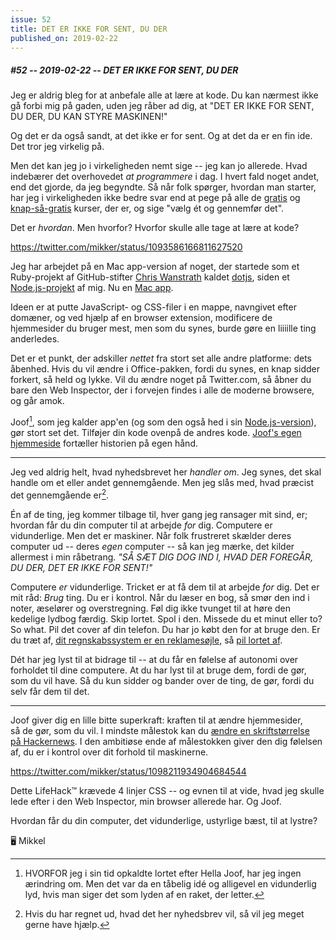 ```yaml
---
issue: 52
title: DET ER IKKE FOR SENT, DU DER
published_on: 2019-02-22
---
```

##### #52 -- 2019-02-22 -- DET ER IKKE FOR SENT, DU DER

Jeg er aldrig bleg for at anbefale alle at lære at kode. Du kan nærmest ikke gå forbi mig på gaden, uden jeg råber ad dig, at "DET ER IKKE FOR SENT, DU DER, DU KAN STYRE MASKINEN!"

Og det er da også sandt, at det ikke er for sent. Og at det da er en fin ide. Det tror jeg virkelig på.

Men det kan jeg jo i virkeligheden nemt sige -- jeg kan jo allerede. Hvad indebærer det overhovedet _at programmere_ i dag. I hvert fald noget andet, end det gjorde, da jeg begyndte. Så når folk spørger, hvordan man starter, har jeg i virkeligheden ikke bedre svar end at pege på alle de [gratis][freecodecamp] og [knap-så-gratis][codeacademy] kurser, der er, og sige "vælg ét og gennemfør det".

Det er _hvordan_. Men hvorfor? Hvorfor skulle alle tage at lære at kode?

https://twitter.com/mikker/status/1093586166811627520

Jeg har arbejdet på en Mac app-version af noget, der startede som et Ruby-projekt af GitHub-stifter [Chris Wanstrath][defunkt] kaldet [dotjs][dotjs], siden et [Node.js-projekt][joof-node] af mig. Nu en [Mac app][joof].

Ideen er at putte JavaScript- og CSS-filer i en mappe, navngivet efter domæner, og ved hjælp af en browser extension, modificere de hjemmesider du bruger mest, men som du synes, burde gøre en liiiille ting anderledes.

Det er et punkt, der adskiller _nettet_ fra stort set alle andre platforme: dets åbenhed. Hvis du vil ændre i Office-pakken, fordi du synes, en knap sidder forkert, så held og lykke. Vil du ændre noget på Twitter.com, så åbner du bare den Web Inspector, der i forvejen findes i alle de moderne browsere, og går amok.

Joof[^hella], som jeg kalder app'en (og som den også hed i sin [Node.js-version][joof-node]), gør stort set det. Tilføjer din kode ovenpå de andres kode. [Joof's egen hjemmeside][joof] fortæller historien på egen hånd.

---

Jeg ved aldrig helt, hvad nyhedsbrevet her _handler om_. Jeg synes, det skal handle om et eller andet gennemgående. Men jeg slås med, hvad præcist det gennemgående er[^tips].

Én af de ting, jeg kommer tilbage til, hver gang jeg ransager mit sind, er; hvordan får du din computer til at arbejde _for_ dig. Computere er vidunderlige. Men det er maskiner. Når folk frustreret skælder deres computer ud -- deres _egen_ computer -- så kan jeg mærke, det kilder allermest i min råbetrang. _"SÅ SÆT DIG DOG IND I, HVAD DER FOREGÅR, DU DER, DET ER IKKE FOR SENT!"_

Computere _er_ vidunderlige. Tricket er at få dem til at arbejde _for_ dig. Det er mit råd: _Brug_ ting. Du er i kontrol. Når du læser en bog, så smør den ind i noter, æselører og overstregning. Føl dig ikke tvunget til at høre den kedelige lydbog færdig. Skip lortet. Spol i den. Missede du et minut eller to? So what. Pil det cover af din telefon. Du har jo købt den for at bruge den. Er du træt af, [dit regnskabssystem er en reklamesøjle][dinero], så [pil lortet af][dinero-css].

Dét har jeg lyst til at bidrage til -- at du får en følelse af autonomi over forholdet til dine computere. At du har lyst til at bruge dem, fordi de gør, som du vil have. Så du kun sidder og bander over de ting, de gør, fordi du selv får dem til det.

---

Joof giver dig en lille bitte superkraft: kraften til at ændre hjemmesider, så de gør, som du vil. I mindste målestok kan du [ændre en skriftstørrelse på Hackernews][hackernews]. I den ambitiøse ende af målestokken giver den dig følelsen af, du er i kontrol over dit forhold til maskinerne.

https://twitter.com/mikker/status/1098211934904684544

Dette LifeHack™ krævede 4 linjer CSS -- og evnen til at vide, hvad jeg skulle lede efter i den Web Inspector, min browser allerede har. Og Joof.

Hvordan får du din computer, det vidunderlige, ustyrlige bæst, til at lystre?

🖥 Mikkel

[freecodecamp]: https://learn.freecodecamp.org
[codeacademy]: https://www.codecademy.com
[dotjs]: https://github.com/defunkt/dotjs
[joof-node]: https://github.com/mikker/joof
[joof]: https://joof.app
[hackernews]: https://github.com/mikker/dotfiles/blob/master/browsers/joof.symlink/news.ycombinator.com.css
[dinero]: https://twitter.com/mikker/status/1009026900667371526
[dinero-css]: https://github.com/mikker/dotfiles/blob/master/browsers/joof.symlink/app.dinero.dk.css
[defunkt]: https://github.com/defunkt

[^hella]: HVORFOR jeg i sin tid opkaldte lortet efter Hella Joof, har jeg ingen ærindring om. Men det var da en tåbelig idé og alligevel en vidunderlig lyd, hvis man siger det som lyden af en raket, der letter.
[^tips]: Hvis du har regnet ud, hvad det her nyhedsbrev vil, så vil jeg meget gerne have hjælp.

